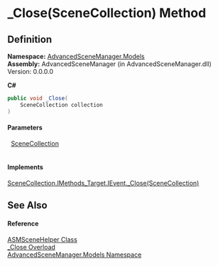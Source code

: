 # _Close(SceneCollection) Method




## Definition
**Namespace:** <a href="N_AdvancedSceneManager_Models.md">AdvancedSceneManager.Models</a>  
**Assembly:** AdvancedSceneManager (in AdvancedSceneManager.dll) Version: 0.0.0.0

**C#**
``` C#
public void _Close(
	SceneCollection collection
)
```



#### Parameters
<dl><dt>  <a href="T_AdvancedSceneManager_Models_SceneCollection.md">SceneCollection</a></dt><dd> </dd></dl>

#### Implements
<a href="M_AdvancedSceneManager_Models_SceneCollection_IMethods_Target_IEvent__Close.md">SceneCollection.IMethods_Target.IEvent._Close(SceneCollection)</a>  


## See Also


#### Reference
<a href="T_AdvancedSceneManager_Models_ASMSceneHelper.md">ASMSceneHelper Class</a>  
<a href="Overload_AdvancedSceneManager_Models_ASMSceneHelper__Close.md">_Close Overload</a>  
<a href="N_AdvancedSceneManager_Models.md">AdvancedSceneManager.Models Namespace</a>  
